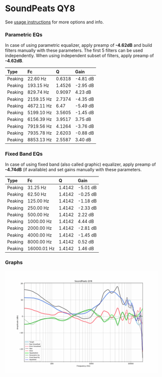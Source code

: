 # SoundPeats QY8
See [usage instructions](https://github.com/jaakkopasanen/AutoEq#usage) for more options and info.

### Parametric EQs
In case of using parametric equalizer, apply preamp of **-4.62dB** and build filters manually
with these parameters. The first 5 filters can be used independently.
When using independent subset of filters, apply preamp of **-4.62dB**.

| Type    | Fc         |      Q | Gain     |
|:--------|:-----------|:-------|:---------|
| Peaking | 22.60 Hz   | 0.6318 | -4.81 dB |
| Peaking | 193.15 Hz  | 1.4526 | -2.95 dB |
| Peaking | 829.74 Hz  | 0.9097 | 4.23 dB  |
| Peaking | 2159.15 Hz | 2.7374 | -4.35 dB |
| Peaking | 4672.11 Hz | 6.47   | -5.49 dB |
| Peaking | 5199.10 Hz | 3.5605 | -1.45 dB |
| Peaking | 6156.39 Hz | 3.9517 | 3.75 dB  |
| Peaking | 7919.56 Hz | 4.1264 | -3.76 dB |
| Peaking | 7935.78 Hz | 2.6203 | -0.88 dB |
| Peaking | 8853.13 Hz | 2.5587 | 3.40 dB  |

### Fixed Band EQs
In case of using fixed band (also called graphic) equalizer, apply preamp of **-4.74dB**
(if available) and set gains manually with these parameters.

| Type    | Fc          |      Q | Gain     |
|:--------|:------------|:-------|:---------|
| Peaking | 31.25 Hz    | 1.4142 | -5.01 dB |
| Peaking | 62.50 Hz    | 1.4142 | -0.25 dB |
| Peaking | 125.00 Hz   | 1.4142 | -1.18 dB |
| Peaking | 250.00 Hz   | 1.4142 | -2.33 dB |
| Peaking | 500.00 Hz   | 1.4142 | 2.22 dB  |
| Peaking | 1000.00 Hz  | 1.4142 | 4.44 dB  |
| Peaking | 2000.00 Hz  | 1.4142 | -2.81 dB |
| Peaking | 4000.00 Hz  | 1.4142 | -1.45 dB |
| Peaking | 8000.00 Hz  | 1.4142 | 0.52 dB  |
| Peaking | 16000.01 Hz | 1.4142 | 1.46 dB  |

### Graphs
![](./SoundPeats%20QY8.png)